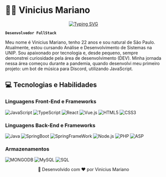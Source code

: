 # 👨‍💻 Vinicius Mariano

<div align="center">
  <a href="https://git.io/typing-svg">
    <img src="https://readme-typing-svg.herokuapp.com/?font=Fira+Code&weight=500&size=25&duration=4000&pause=500&color=007BFF&center=true&vCenter=true&width=600&lines=Bem-vindo+ao+meu+perfil+GitHub!;Desenvolvedor+FullStack" alt="Typing SVG" />
  </a>
</div>

**`Desenvolvedor FullStack`**

Meu nome é Vinicius Mariano, tenho 22 anos e sou natural de São Paulo. Atualmente, estou cursando Análise e Desenvolvimento de Sistemas na UNIP. Sou apaixonado por tecnologia e, desde pequeno, sempre demonstrei curiosidade pela área de desenvolvimento (DEV). Minha jornada nessa área começou durante a pandemia, quando desenvolvi meu primeiro projeto: um bot de música para Discord, utilizando JavaScript.

## 💻 Tecnologias e Habilidades

### Linguagens Front-End e Frameworks
<div>
  <img src="https://img.shields.io/badge/JavaScript-F7DF1E?style=for-the-badge&logo=javascript&logoColor=black" alt="JavaScript"/>
  <img src="https://img.shields.io/badge/TypeScript-007ACC?style=for-the-badge&logo=typescript&logoColor=white" alt="TypeScript"/>
  <img src="https://img.shields.io/badge/React-20232A?style=for-the-badge&logo=react&logoColor=61DAFB" alt="React"/>
  <img src="https://img.shields.io/badge/Vue.js-4FC08D?style=for-the-badge&logo=vuedotjs&logoColor=white" alt="Vue.js"/>
  <img src="https://img.shields.io/badge/HTML5-E34F26?style=for-the-badge&logo=html5&logoColor=white" alt="HTML5"/>
  <img src="https://img.shields.io/badge/CSS3-1572B6?style=for-the-badge&logo=css3&logoColor=white" alt="CSS3"/>
</div>



### Linguagens Back-End e Frameworks

<div>
  <img src="https://img.shields.io/badge/Java-007396?style=for-the-badge&logo=java&logoColor=white" alt="Java"/>
  <img src="https://img.shields.io/badge/Spring_Boot-6DB33F?style=for-the-badge&logo=spring&logoColor=white" alt="SpringBoot"/>
  <img src="https://img.shields.io/badge/Spring_Framework-800080?style=for-the-badge&amp;logo=spring&amp;logoColor=white" alt="SpringFrameWork"/>
  <img src="https://img.shields.io/badge/Node.js-555555?style=for-the-badge&logo=node.js&logoColor=white" alt="Node.js"/>
  <img src="https://img.shields.io/badge/PHP-777BB4?style=for-the-badge&logo=php&logoColor=white" alt="PHP"/>
  <img src="https://img.shields.io/badge/ASP.NET-512BD4?style=for-the-badge&logo=dotnet&logoColor=white" alt="ASP"/>
</div>

### Armazenamentos

<img src="https://img.shields.io/badge/MongoDB-555555?style=for-the-badge&logo=mongodb&logoColor=white" alt="MONGODB"/>
<img src="https://img.shields.io/badge/MySQL-4479A1?style=for-the-badge&logo=mysql&logoColor=white" alt="MySQL"/>
<img src="https://img.shields.io/badge/SQL-025E8C?style=for-the-badge&logo=datagrip&logoColor=white" alt="SQL"/>


<div align="center">
  <p>🚀 Desenvolvido com ❤️ por Vinicius Mariano</p>
</div>
